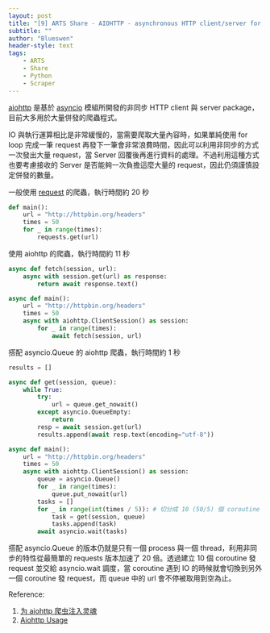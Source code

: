 ```yaml
---
layout: post
title: "[9] ARTS Share - AIOHTTP - asynchronous HTTP client/server for python"
subtitle: ""
author: "Blueswen"
header-style: text
tags:
    - ARTS
    - Share
    - Python
    - Scraper
---
```


[aiohttp](https://docs.aiohttp.org/en/stable/) 是基於 [asyncio](https://pypi.org/project/asyncio/) 模組所開發的非同步 HTTP client 與 server package，目前大多用於大量併發的爬蟲程式。

IO 與執行運算相比是非常緩慢的，當需要爬取大量內容時，如果單純使用 for loop 完成一筆 request 再發下一筆會非常浪費時間，因此可以利用非同步的方式一次發出大量 request，當 Server 回覆後再進行資料的處理。不過利用這種方式也要考慮接收的 Server 是否能夠一次負擔這麼大量的 request，因此仍須謹慎設定併發的數量。

一般使用 [request](https://requests.readthedocs.io/en/master/) 的爬蟲，執行時間約 20 秒

```python
def main():
    url = "http://httpbin.org/headers"
    times = 50
    for _ in range(times):
        requests.get(url)
```

使用 aiohttp 的爬蟲，執行時間約 11 秒

```python
async def fetch(session, url):
    async with session.get(url) as response:
        return await response.text()

async def main():
    url = "http://httpbin.org/headers"
    times = 50
    async with aiohttp.ClientSession() as session:
        for _ in range(times):
            await fetch(session, url)
```

搭配 asyncio.Queue 的 aiohttp 爬蟲，執行時間約 1 秒

```python
results = []

async def get(session, queue):
    while True:
        try:
            url = queue.get_nowait()
        except asyncio.QueueEmpty:
            return
        resp = await session.get(url)
        results.append(await resp.text(encoding="utf-8"))

async def main():
    url = "http://httpbin.org/headers"
    times = 50
    async with aiohttp.ClientSession() as session:
        queue = asyncio.Queue()
        for _ in range(times):
            queue.put_nowait(url)
        tasks = []
        for _ in range(int(times / 5)): # 切分成 10 (50/5) 個 coroutine
            task = get(session, queue)
            tasks.append(task)
        await asyncio.wait(tasks)
```

搭配 asyncio.Queue 的版本仍就是只有一個 process 與一個 thread，利用非同步的特性從最簡單的 requests 版本加速了 20 倍。透過建立 10 個 coroutine 發 request 並交給 asyncio.wait 調度，當 coroutine 遇到 IO 的時候就會切換到另外一個 coroutine 發 request，而 queue 中的 url 會不停被取用到空為止。

Reference:

1. [为 aiohttp 爬虫注入灵魂](https://juejin.im/post/5e0055c751882542977d110d)
2. [Aiohttp Usage](https://blog.liang2.tw/play_aiohttp/)
